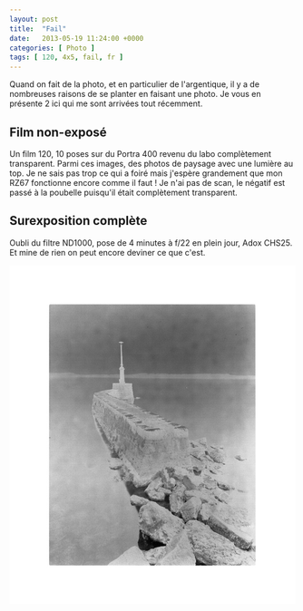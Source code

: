 ```yaml
---
layout: post
title:  "Fail"
date:   2013-05-19 11:24:00 +0000
categories: [ Photo ]
tags: [ 120, 4x5, fail, fr ]
---
```

Quand on fait de la photo, et en particulier de l'argentique, il y a de nombreuses raisons de se planter en faisant une photo. Je vous en présente 2 ici qui me sont arrivées tout récemment.

## Film non-exposé
Un film 120, 10 poses sur du Portra 400 revenu du labo complètement transparent. Parmi ces images, des photos de paysage avec une lumière au top. Je ne sais pas trop ce qui a foiré mais j'espère grandement que mon RZ67 fonctionne encore comme il faut ! Je n'ai pas de scan, le négatif est passé à la poubelle puisqu'il était complètement transparent.

## Surexposition complète
Oubli du filtre ND1000, pose de 4 minutes à f/22 en plein jour, Adox CHS25. Et mine de rien on peut encore deviner ce que c'est.

![Fail, jetée du port de Neuchâtel sursurexposée !](/images/2013-03-16_neg001-copie.jpg)
